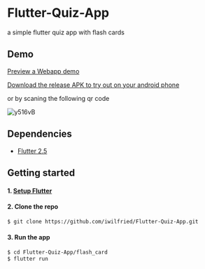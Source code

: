 # Flutter-Quiz-App

a simple flutter quiz app with flash cards

## Demo

[Preview a Webapp demo](https://flashcard-310fe.web.app) 

[Download the release APK to try out on your android phone](https://i.diawi.com/y516vB) 

or by scaning the following qr code 

![y516vB](https://user-images.githubusercontent.com/18642838/132962177-f1714f0e-458c-4306-80c8-0eb3e2959a12.png)

## Dependencies

* [Flutter 2.5](https://flutter.dev/)

## Getting started

#### 1. [Setup Flutter](https://flutter.dev/docs/get-started/install)

#### 2. Clone the repo

```sh
$ git clone https://github.com/iwilfried/Flutter-Quiz-App.git
```

#### 3. Run the app

```sh
$ cd Flutter-Quiz-App/flash_card
$ flutter run
```

